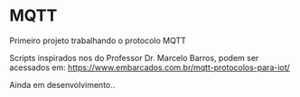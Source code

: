 # MQTT
 Primeiro projeto trabalhando o protocolo MQTT

Scripts inspirados nos do Professor Dr. Marcelo Barros, podem ser acessados em:
https://www.embarcados.com.br/mqtt-protocolos-para-iot/

Ainda em desenvolvimento..